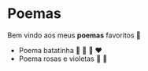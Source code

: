 # Poemas

Bem vindo aos meus **poemas** favoritos :clap:

* Poema batatinha :potato: :baby: :woman: :heart:
* Poema rosas e violetas :rose: :tulip: